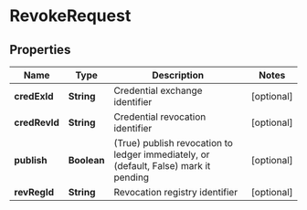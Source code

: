 

# RevokeRequest


## Properties

Name | Type | Description | Notes
------------ | ------------- | ------------- | -------------
**credExId** | **String** | Credential exchange identifier |  [optional]
**credRevId** | **String** | Credential revocation identifier |  [optional]
**publish** | **Boolean** | (True) publish revocation to ledger immediately, or (default, False) mark it pending |  [optional]
**revRegId** | **String** | Revocation registry identifier |  [optional]



